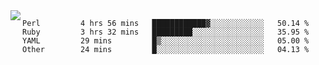 

<a href="https://github.com/anuraghazra/github-readme-stats">
  <img align="left" src="https://github-readme-stats.vercel.app/api?username=kfly8&count_private=true&show_icons=true&theme=calm" />
</a>


<!--START_SECTION:waka-->

```text
Perl         4 hrs 56 mins   ████████████▓░░░░░░░░░░░░   50.14 %
Ruby         3 hrs 32 mins   █████████░░░░░░░░░░░░░░░░   35.95 %
YAML         29 mins         █▒░░░░░░░░░░░░░░░░░░░░░░░   05.00 %
Other        24 mins         █░░░░░░░░░░░░░░░░░░░░░░░░   04.13 %
```

<!--END_SECTION:waka-->
